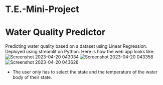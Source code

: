 # T.E.-Mini-Project

# Water Quality Predictor
Predicting water quality based on a dataset using Linear Regression. Deployed using streamlit on Python.
Here is how the web app looks like:
![Screenshot 2023-04-20 043034](https://user-images.githubusercontent.com/121672287/233218371-9349e50d-2a3c-48d0-99fd-b8977035857f.png)
![Screenshot 2023-04-20 043358](https://user-images.githubusercontent.com/121672287/233218378-243f8f54-04eb-4cfb-898d-e6d511ec22fc.png)
![Screenshot 2023-04-20 043628](https://user-images.githubusercontent.com/121672287/233218379-9f9ba8b4-3893-4dea-93a6-73361f948205.png)

<ul>
  <li>The user only has to select the state and the temperature of the water body of their state.</li>
</ul>
